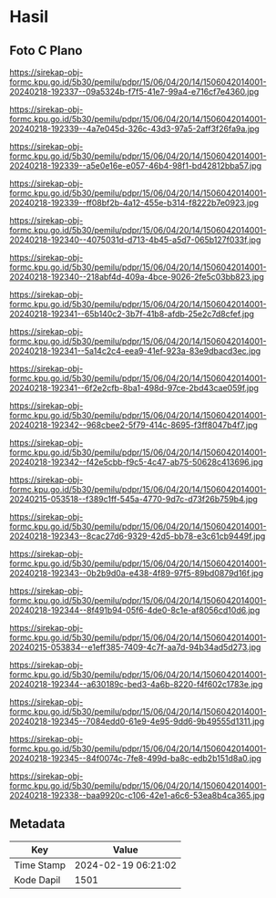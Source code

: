 # Hasil

## Foto C Plano

https://sirekap-obj-formc.kpu.go.id/5b30/pemilu/pdpr/15/06/04/20/14/1506042014001-20240218-192337--09a5324b-f7f5-41e7-99a4-e716cf7e4360.jpg

https://sirekap-obj-formc.kpu.go.id/5b30/pemilu/pdpr/15/06/04/20/14/1506042014001-20240218-192339--4a7e045d-326c-43d3-97a5-2aff3f26fa9a.jpg

https://sirekap-obj-formc.kpu.go.id/5b30/pemilu/pdpr/15/06/04/20/14/1506042014001-20240218-192339--a5e0e16e-e057-46b4-98f1-bd42812bba57.jpg

https://sirekap-obj-formc.kpu.go.id/5b30/pemilu/pdpr/15/06/04/20/14/1506042014001-20240218-192339--ff08bf2b-4a12-455e-b314-f8222b7e0923.jpg

https://sirekap-obj-formc.kpu.go.id/5b30/pemilu/pdpr/15/06/04/20/14/1506042014001-20240218-192340--4075031d-d713-4b45-a5d7-065b127f033f.jpg

https://sirekap-obj-formc.kpu.go.id/5b30/pemilu/pdpr/15/06/04/20/14/1506042014001-20240218-192340--218abf4d-409a-4bce-9026-2fe5c03bb823.jpg

https://sirekap-obj-formc.kpu.go.id/5b30/pemilu/pdpr/15/06/04/20/14/1506042014001-20240218-192341--65b140c2-3b7f-41b8-afdb-25e2c7d8cfef.jpg

https://sirekap-obj-formc.kpu.go.id/5b30/pemilu/pdpr/15/06/04/20/14/1506042014001-20240218-192341--5a14c2c4-eea9-41ef-923a-83e9dbacd3ec.jpg

https://sirekap-obj-formc.kpu.go.id/5b30/pemilu/pdpr/15/06/04/20/14/1506042014001-20240218-192341--6f2e2cfb-8ba1-498d-97ce-2bd43cae059f.jpg

https://sirekap-obj-formc.kpu.go.id/5b30/pemilu/pdpr/15/06/04/20/14/1506042014001-20240218-192342--968cbee2-5f79-414c-8695-f3ff8047b4f7.jpg

https://sirekap-obj-formc.kpu.go.id/5b30/pemilu/pdpr/15/06/04/20/14/1506042014001-20240218-192342--f42e5cbb-f9c5-4c47-ab75-50628c413696.jpg

https://sirekap-obj-formc.kpu.go.id/5b30/pemilu/pdpr/15/06/04/20/14/1506042014001-20240215-053518--f389c1ff-545a-4770-9d7c-d73f26b759b4.jpg

https://sirekap-obj-formc.kpu.go.id/5b30/pemilu/pdpr/15/06/04/20/14/1506042014001-20240218-192343--8cac27d6-9329-42d5-bb78-e3c61cb9449f.jpg

https://sirekap-obj-formc.kpu.go.id/5b30/pemilu/pdpr/15/06/04/20/14/1506042014001-20240218-192343--0b2b9d0a-e438-4f89-97f5-89bd0879d16f.jpg

https://sirekap-obj-formc.kpu.go.id/5b30/pemilu/pdpr/15/06/04/20/14/1506042014001-20240218-192344--8f491b94-05f6-4de0-8c1e-af8056cd10d6.jpg

https://sirekap-obj-formc.kpu.go.id/5b30/pemilu/pdpr/15/06/04/20/14/1506042014001-20240215-053834--e1eff385-7409-4c7f-aa7d-94b34ad5d273.jpg

https://sirekap-obj-formc.kpu.go.id/5b30/pemilu/pdpr/15/06/04/20/14/1506042014001-20240218-192344--a630189c-bed3-4a6b-8220-f4f602c1783e.jpg

https://sirekap-obj-formc.kpu.go.id/5b30/pemilu/pdpr/15/06/04/20/14/1506042014001-20240218-192345--7084edd0-61e9-4e95-9dd6-9b49555d1311.jpg

https://sirekap-obj-formc.kpu.go.id/5b30/pemilu/pdpr/15/06/04/20/14/1506042014001-20240218-192345--84f0074c-7fe8-499d-ba8c-edb2b151d8a0.jpg

https://sirekap-obj-formc.kpu.go.id/5b30/pemilu/pdpr/15/06/04/20/14/1506042014001-20240218-192338--baa9920c-c106-42e1-a6c6-53ea8b4ca365.jpg


## Metadata

| Key        | Value               |
| ---------- | ------------------- |
| Time Stamp | 2024-02-19 06:21:02 |
| Kode Dapil | 1501                |




